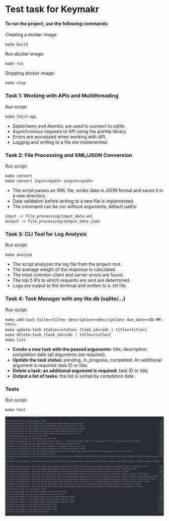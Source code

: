 # Test task for Keymakr

#### To run the project, use the following commands:
Creating a docker image:
```
make build
```
Run docker image:
```
make run
```
Stopping docker image:
```
make stop
```

### Task 1: Working with APIs and Multithreading
Run script:
```
make fetch-api
```
- Sqlalchemy and Alembic are used to connect to sqlite.
- Asynchronous requests to API using the aiohttp library.
- Errors are processed when working with API.
- Logging and writing to a file are implemented.

### Task 2: File Processing and XML/JSON Conversion
Run script:
```
make convert
make convert input=<path> output=<path>
```
- The script parses an XML file, writes data in JSON format and saves it in a new directory.
- Data validation before writing to a new file is implemented.
- The command can be run without arguments, default paths:
```
input -> file_processing/input_data.xml
output -> file_processing/output_data.json
```

### Task 3: CLI Tool for Log Analysis
Run script:
```
make analyze
```
- The script analyzes the log file from the project root.
- The average weight of the response is calculated.
- The most common client and server errors are found.
- The top 5 IPs to which requests are sent are determined.
- Logs are output to the terminal and written to a .txt file.

### Task 4: Task Manager with any lite db (sqlite/…)
Run script:
```
make add-task title=<title> description=<description> due_date=<DD-MM-YYYY>
make update-task status=<status> [task_id=<id> | title=<title>]
make delete-task [task_id=<id> | title=<title>]
make list
```
- **Create a new task with the passed arguments:** title, description, completion date (all arguments are required).
- **Update the task status:** pending, in_progress, completed. An additional argument is required: task ID or title.
- **Delete a task: an additional argument is required:** task ID or title.
- **Output a list of tasks:** the list is sorted by completion date.

### Tests
Run script:
```
make test
```
![img.png](img.png)